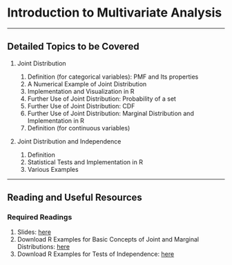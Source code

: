# Introduction to Multivariate Analysis

---

## Detailed Topics to be Covered

1. Joint Distribution

    1. Definition (for categorical variables): PMF and Its properties
    2. A Numerical Example of Joint Distribution
    3. Implementation and Visualization in R
    4. Further Use of Joint Distribution: Probability of a set
    5. Further Use of Joint Distribution: CDF
    6. Further Use of Joint Distribution: Marginal Distribution and Implementation in R
    7. Definition (for continuous variables)
    
2. Joint Distribution and Independence

    1. Definition
    2. Statistical Tests and Implementation in R
    3. Various Examples
    
---
    
## Reading and Useful Resources

### Required Readings

1. Slides: [here](../lecture/mv01_joint_dist.pdf)
2. Download R Examples for Basic Concepts of Joint and Marginal Distributions: [here](../lecture/example/mv01_joint_dist_example01.Rmd)
2. Download R Examples for Tests of Independence: [here](../lecture/example/mv01_joint_dist_example02.Rmd)
    
